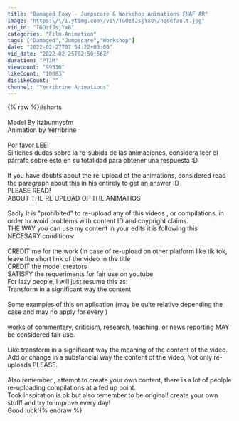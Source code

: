 ```yaml
---
title: "Damaged Foxy - Jumpscare & Workshop Animations FNAF AR"
image: "https:\/\/i.ytimg.com\/vi\/TGOzfJsjYx8\/hqdefault.jpg"
vid_id: "TGOzfJsjYx8"
categories: "Film-Animation"
tags: ["Damaged","Jumpscare","Workshop"]
date: "2022-02-27T07:54:22+03:00"
vid_date: "2022-02-25T02:50:56Z"
duration: "PT1M"
viewcount: "99316"
likeCount: "10083"
dislikeCount: ""
channel: "Yerribrine Animations"
---
```

{% raw %}#shorts<br /><br />Model By Itzbunnysfm<br />Animation by Yerribrine<br /><br />Por favor LEE!<br />Si tienes dudas sobre la re-subida de las animaciones, considera leer el párrafo sobre esto en su totalidad para obtener una respuesta :D<br /><br />If you have doubts about the re-upload of the animations, considered read the paragraph about this in his entirely to get an answer :D<br />PLEASE READ! <br />ABOUT THE RE UPLOAD OF THE ANIMATIOS<br /><br />Sadly It is &quot;prohibited&quot; to re-upload any of this videos , or compilations, in order to avoid problems with content ID and coypright claims.<br />THE WAY you can use my content in your edits it is following this NECESARY conditions:<br /><br />CREDIT me for the work (In case of re-upload on other platform like tik tok, leave the short link of the video in the title<br />CREDIT the model creators<br />SATISFY the requeriments for fair use on youtube<br />For lazy people, I will just resume this as:<br />Transform in a significant way the content<br /><br />Some examples of this on aplication (may be quite relative depending the case and may no apply for every )<br /><br />works of commentary, criticism, research, teaching, or news reporting MAY be considered fair use. <br /><br />Like transform in a significant way the meaning of the content of the video.<br />Add or change in a substancial way the content of the video, Not only re-uploads PLEASE.<br /><br />Also remember , attempt to create your own content, there is a lot of peolple re-uploading compilations at a fed up point. <br />Took inspiration is ok but also remember to be original! create your own stuff! and try to improve every day! <br />Good luck!{% endraw %}
